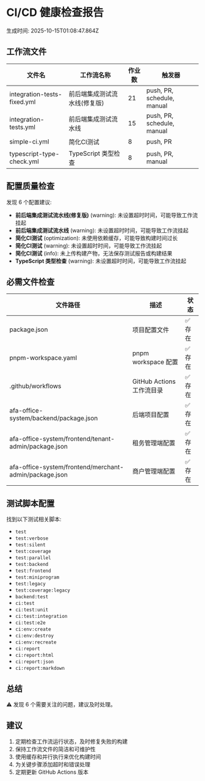 # CI/CD 健康检查报告

生成时间: 2025-10-15T01:08:47.864Z

## 工作流文件

| 文件名 | 工作流名称 | 作业数 | 触发器 |
|--------|-----------|--------|--------|
| integration-tests-fixed.yml | 前后端集成测试流水线(修复版) | 21 | push, PR, schedule, manual |
| integration-tests.yml | 前后端集成测试流水线 | 15 | push, PR, schedule, manual |
| simple-ci.yml | 简化CI测试 | 8 | push, PR |
| typescript-type-check.yml | TypeScript 类型检查 | 8 | push, PR, manual |

## 配置质量检查

发现 6 个配置建议:

- **前后端集成测试流水线(修复版)** (warning): 未设置超时时间，可能导致工作流挂起
- **前后端集成测试流水线** (warning): 未设置超时时间，可能导致工作流挂起
- **简化CI测试** (optimization): 未使用依赖缓存，可能导致构建时间过长
- **简化CI测试** (warning): 未设置超时时间，可能导致工作流挂起
- **简化CI测试** (info): 未上传构建产物，无法保存测试报告或构建结果
- **TypeScript 类型检查** (warning): 未设置超时时间，可能导致工作流挂起

## 必需文件检查

| 文件路径 | 描述 | 状态 |
|----------|------|------|
| package.json | 项目配置文件 | ✅ 存在 |
| pnpm-workspace.yaml | pnpm workspace 配置 | ✅ 存在 |
| .github/workflows | GitHub Actions 工作流目录 | ✅ 存在 |
| afa-office-system/backend/package.json | 后端项目配置 | ✅ 存在 |
| afa-office-system/frontend/tenant-admin/package.json | 租务管理端配置 | ✅ 存在 |
| afa-office-system/frontend/merchant-admin/package.json | 商户管理端配置 | ✅ 存在 |

## 测试脚本配置

找到以下测试相关脚本:

- `test`
- `test:verbose`
- `test:silent`
- `test:coverage`
- `test:parallel`
- `test:backend`
- `test:frontend`
- `test:miniprogram`
- `test:legacy`
- `test:coverage:legacy`
- `backend:test`
- `ci:test`
- `ci:test:unit`
- `ci:test:integration`
- `ci:test:e2e`
- `ci:env:create`
- `ci:env:destroy`
- `ci:env:recreate`
- `ci:report`
- `ci:report:html`
- `ci:report:json`
- `ci:report:markdown`

## 总结

⚠️ 发现 6 个需要关注的问题，建议及时处理。

## 建议

1. 定期检查工作流运行状态，及时修复失败的构建
2. 保持工作流文件的简洁和可维护性
3. 使用缓存和并行执行来优化构建时间
4. 为关键步骤添加超时和错误处理
5. 定期更新 GitHub Actions 版本
